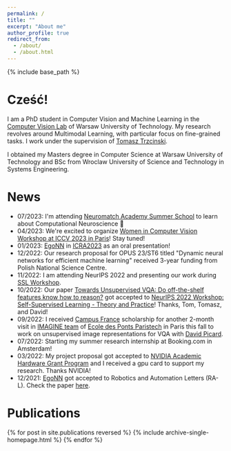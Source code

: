 ```yaml
---
permalink: /
title: ""
excerpt: "About me"
author_profile: true
redirect_from: 
  - /about/
  - /about.html
---
```


{% include base_path %}


Cześć!
======

I am a PhD student in Computer Vision and Machine Learning in the [Computer Vision Lab](https://cvlab.ii.pw.edu.pl/) of Warsaw University of Technology. My research revolves around Multimodal Learning, with particular focus on fine-grained tasks. I work under the supervision of [Tomasz Trzcinski](http://staff.ii.pw.edu.pl/~ttrzcins/). 

I obtained my Masters degree in Computer Science at Warsaw University of Technology and BSc from Wroclaw University of Science and Technology in Systems Engineering.


News
======
- 07/2023: I'm attending [Neuromatch Academy Summer School](https://academy.neuromatch.io/) to learn about Computational Neuroscience 🧠
- 04/2023: We're excited to organize [Women in Computer Vision Workshop at ICCV 2023 in Paris](https://sites.google.com/view/wicviccv2023)! Stay tuned!
- 01/2023: [EgoNN](https://github.com/jac99/Egonn) in [ICRA2023](https://www.icra2023.org/) as an oral presentation! 
- 12/2022: Our research proposal for OPUS 23/ST6 titled "Dynamic neural networks for efficient machine learning" received 3-year funding from Polish National Science Centre.
- 11/2022: I am attending NeurIPS 2022 and presenting our work during [SSL Workshop](https://sslneurips22.github.io/pages/accepted-paper.html).
- 10/2022: Our paper [Towards Unsupervised VQA: Do off-the-shelf features know how to reason?](https://arxiv.org/abs/2212.10292) got accepted to [NeurIPS 2022 Workshop: Self-Supervised Learning - Theory and Practice](https://sslneurips22.github.io/)! Thanks, Tom, Tomasz, and David!
- 09/2022: I received [Campus France](https://www.pologne.campusfrance.org/pl/program-stypendialny-sshn-na-pobyt-badawczy) scholarship for another 2-month visit in [IMAGINE team](http://imagine.enpc.fr/) of [Ecole des Ponts Paristech](http://www.enpc.fr/) in Paris this fall to work on unsupervised image representations for VQA with [David Picard](https://davidpicard.github.io/).
- 07/2022: Starting my summer research internship at Booking.com in Amsterdam!
- 03/2022: My project proposal got accepted to [NVIDIA Academic Hardware Grant Program](https://mynvidia.force.com/HardwareGrant/s/Application) and I received a gpu card to support my research. Thanks NVIDIA!
- 12/2021: [EgoNN](https://github.com/jac99/Egonn) got accepted to Robotics and Automation Letters (RA-L). Check the paper [here](https://ieeexplore.ieee.org/document/9645340).  

Publications
======
{% for post in site.publications reversed %}
  {% include archive-single-homepage.html %}
{% endfor %}
